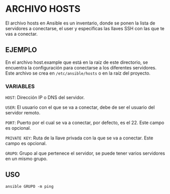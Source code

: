 # ARCHIVO HOSTS
El archivo hosts en Ansible es un inventario, donde se ponen la lista de servidores a conectarse, el user y específicas las llaves SSH con las que te vas a conectar.

## EJEMPLO
En el archivo host.example que está en la raíz de este directorio, se encuentra la configuración para conectarse a los diferentes servidores.
Este archivo se crea en `/etc/ansible/hosts` o en la raíz del proyecto.

### VARIABLES

`HOST`: Dirección IP o DNS del servidor.

`USER`: El usuario con el que se va a conectar, debe de ser el usuario del servidor remoto.

`PORT`: Puerto por el cual se va a conectar, por defecto, es el 22. Este campo es opcional.

`PRIVATE KEY`: Ruta de la llave privada con la que se va a conectar. Este campo es opcional.

`GRUPO`: Grupo al que pertenece el servidor, se puede tener varios servidores en un mismo grupo.

## USO
```
ansible GRUPO -m ping
```